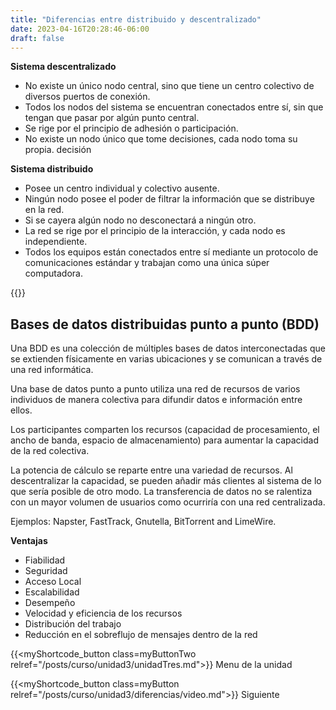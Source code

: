 ```yaml
---
title: "Diferencias entre distribuido y descentralizado"
date: 2023-04-16T20:28:46-06:00
draft: false
---
```


**Sistema descentralizado**

- No existe un único nodo central, sino que tiene un centro colectivo de diversos puertos de conexión.
- Todos los nodos del sistema se encuentran conectados entre sí, sin que tengan que pasar por algún punto central.
- Se rige por el principio de adhesión o participación.
- No existe un nodo único que tome decisiones, cada nodo toma su propia. decisión

**Sistema distribuido**

- Posee un centro individual y colectivo ausente.
- Ningún nodo posee el poder de filtrar la información que se distribuye en la red.
- Si se cayera algún nodo no desconectará a ningún otro.
- La red se rige por el principio de la interacción, y cada nodo es independiente.
- Todos los equipos están conectados entre sí mediante un protocolo de comunicaciones estándar y trabajan como una única súper computadora.

{{<salto>}}

## Bases de datos distribuidas punto a punto (BDD)

Una BDD es una colección de múltiples bases de datos interconectadas que se extienden físicamente en varias ubicaciones y se comunican a través de una red informática.

Una base de datos punto a punto utiliza una red de recursos de varios individuos de manera colectiva para difundir datos e información entre ellos.

Los participantes comparten los recursos (capacidad de procesamiento, el ancho de banda, espacio de almacenamiento) para aumentar la capacidad de la red colectiva.

La potencia de cálculo se reparte entre una variedad de recursos. Al descentralizar la capacidad, se pueden añadir más clientes al sistema de lo que sería posible de otro modo. La transferencia de datos no se ralentiza con un mayor volumen de usuarios como ocurriría con una red centralizada.

Ejemplos: Napster, FastTrack, Gnutella, BitTorrent and LimeWire.

**Ventajas**

- Fiabilidad
- Seguridad
- Acceso Local
- Escalabilidad
- Desempeño
- Velocidad y eficiencia de los recursos
- Distribución del trabajo
- Reducción en el sobreflujo de mensajes dentro de la red



{{<myShortcode_button class=myButtonTwo relref="/posts/curso/unidad3/unidadTres.md">}} Menu de la unidad

{{<myShortcode_button class=myButton relref="/posts/curso/unidad3/diferencias/video.md">}} Siguiente
